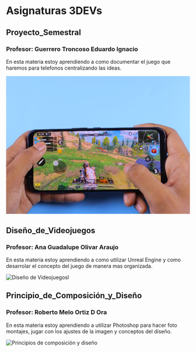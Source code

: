 # Asignaturas 3DEVs

## Proyecto_Semestral
### Profesor: Guerrero Troncoso Eduardo Ignacio

En esta materia estoy aprendiendo a como documentar el juego que haremos para telefonos centralizando las ideas.

![ProyectoSemestral](../assets/Proyectos.jpg)
## Diseño_de_Videojuegos
### Profesor: Ana Guadalupe Olivar Araujo

En esta materia estoy aprendiendo a como utilizar Unreal Engine y como desarrolar el concepto del juego de manera mas organizada.

![Diseño de Videojuegosl](../assets/Diseño.jpg)
## Principio_de_Composición_y_Diseño
### Profesor: Roberto Melo Ortiz D Ora

En esta materia estoy aprendiendo a utilizar Photoshop para hacer foto montajes, jugar con los ajustes de la imagen y conceptos del diseño.

![Principios de composición y diseño](assets/matematicas.jpg)
